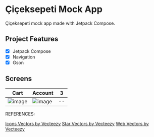 # Çiçeksepeti Mock App
Çiçeksepeti mock app made with Jetpack Compose. 

## Project Features
- [x] Jetpack Compose
- [x] Navigation
- [x] Gson

## Screens
| Cart | Account | 3 |
| ------- | ------ | ------- |
|![image](https://github.com/user-attachments/assets/0ff6dc34-e83c-4e57-a869-44a16e8771dc)|![image](https://github.com/user-attachments/assets/ec92b15b-8260-4c14-a7e9-2b78bf07b736)|--|


REFERENCES:

<a href="https://www.vecteezy.com/free-vector/icons">Icons Vectors by Vecteezy</a>
<a href="https://www.vecteezy.com/free-vector/star">Star Vectors by Vecteezy</a>
<a href="https://www.vecteezy.com/free-vector/web">Web Vectors by Vecteezy</a>

